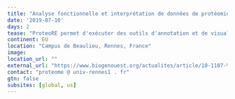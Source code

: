 ```yaml
---
title: "Analyse fonctionnelle et interprétation de données de protéomique avec la plate-forme ProteoRE"
date: '2019-07-10'
days: 2
tease: "ProteoRE permet d'exécuter des outils d'annotation et de visualisation graphique, de construire et de partager des chaînes complètes d'analyse via des interfaces utilisateurs documentées"
continent: EU
location: "Campus de Beaulieu, Rennes, France"
image: 
location_url: ""
external_url: "https://www.biogenouest.org/actualites/article/10-1107-%C2%AB-analyse-fonctionnelle-et-interpretation-de-donnees-de-proteomique-avec-"
contact: "proteome @ univ-rennes1 . fr"
gtn: false
subsites: [global, us]
---
```

